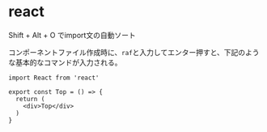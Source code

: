 # react

Shift + Alt + O でimport文の自動ソート

コンポーネントファイル作成時に、`raf`と入力してエンター押すと、下記のような基本的なコマンドが入力される。

```
import React from 'react'

export const Top = () => {
  return (
    <div>Top</div>
  )
}


```
